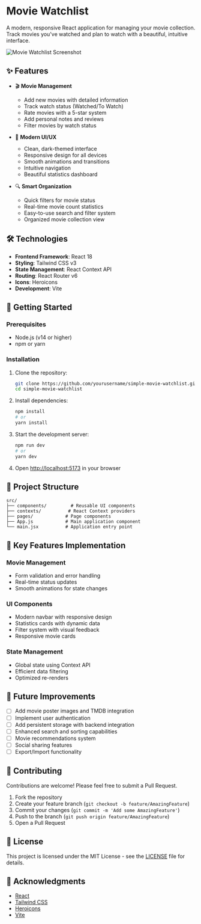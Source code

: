 # Movie Watchlist

A modern, responsive React application for managing your movie collection. Track movies you've watched and plan to watch with a beautiful, intuitive interface.

![Movie Watchlist Screenshot](screenshot.png)

## ✨ Features

- 🎬 **Movie Management**
  - Add new movies with detailed information
  - Track watch status (Watched/To Watch)
  - Rate movies with a 5-star system
  - Add personal notes and reviews
  - Filter movies by watch status

- 🎨 **Modern UI/UX**
  - Clean, dark-themed interface
  - Responsive design for all devices
  - Smooth animations and transitions
  - Intuitive navigation
  - Beautiful statistics dashboard

- 🔍 **Smart Organization**
  - Quick filters for movie status
  - Real-time movie count statistics
  - Easy-to-use search and filter system
  - Organized movie collection view

## 🛠️ Technologies

- **Frontend Framework**: React 18
- **Styling**: Tailwind CSS v3
- **State Management**: React Context API
- **Routing**: React Router v6
- **Icons**: Heroicons
- **Development**: Vite

## 🚀 Getting Started

### Prerequisites

- Node.js (v14 or higher)
- npm or yarn

### Installation

1. Clone the repository:
   ```bash
   git clone https://github.com/yourusername/simple-movie-watchlist.git
   cd simple-movie-watchlist
   ```

2. Install dependencies:
   ```bash
   npm install
   # or
   yarn install
   ```

3. Start the development server:
   ```bash
   npm run dev
   # or
   yarn dev
   ```

4. Open [http://localhost:5173](http://localhost:5173) in your browser

## 📁 Project Structure

```
src/
├── components/         # Reusable UI components
├── contexts/          # React Context providers
├── pages/            # Page components
├── App.js            # Main application component
└── main.jsx          # Application entry point
```

## 🎯 Key Features Implementation

### Movie Management
- Form validation and error handling
- Real-time status updates
- Smooth animations for state changes

### UI Components
- Modern navbar with responsive design
- Statistics cards with dynamic data
- Filter system with visual feedback
- Responsive movie cards

### State Management
- Global state using Context API
- Efficient data filtering
- Optimized re-renders

## 🔮 Future Improvements

- [ ] Add movie poster images and TMDB integration
- [ ] Implement user authentication
- [ ] Add persistent storage with backend integration
- [ ] Enhanced search and sorting capabilities
- [ ] Movie recommendations system
- [ ] Social sharing features
- [ ] Export/Import functionality

## 🤝 Contributing

Contributions are welcome! Please feel free to submit a Pull Request.

1. Fork the repository
2. Create your feature branch (`git checkout -b feature/AmazingFeature`)
3. Commit your changes (`git commit -m 'Add some AmazingFeature'`)
4. Push to the branch (`git push origin feature/AmazingFeature`)
5. Open a Pull Request

## 📝 License

This project is licensed under the MIT License - see the [LICENSE](LICENSE) file for details.

## 🙏 Acknowledgments

- [React](https://reactjs.org/)
- [Tailwind CSS](https://tailwindcss.com/)
- [Heroicons](https://heroicons.com/)
- [Vite](https://vitejs.dev/)

